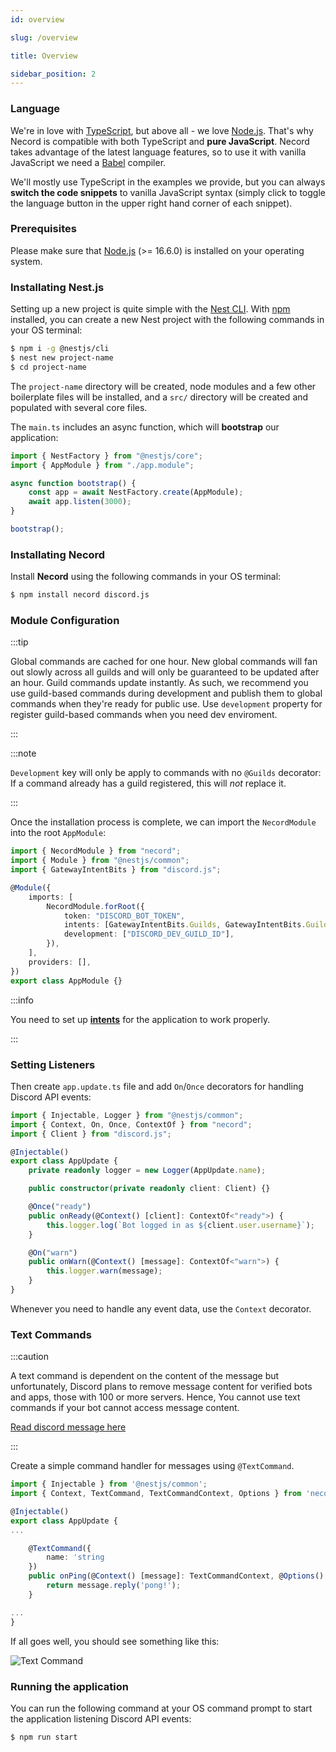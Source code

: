 ```yaml
---
id: overview

slug: /overview

title: Overview

sidebar_position: 2
---
```


### Language

We're in love with [TypeScript](https://www.typescriptlang.org/), but above all - we love [Node.js](https://nodejs.org/en/). That's why
Necord is compatible with both TypeScript and **pure JavaScript**. Necord takes advantage of the latest language features, so to use it with
vanilla JavaScript we need a [Babel](https://babeljs.io/) compiler.

We'll mostly use TypeScript in the examples we provide, but you can always **switch the code snippets** to vanilla JavaScript syntax (simply
click to toggle the language button in the upper right hand corner of each snippet).

### Prerequisites

Please make sure that [Node.js](https://nodejs.org/en/) (>= 16.6.0) is installed on your operating system.

### Installating Nest.js

Setting up a new project is quite simple with the [Nest CLI](https://docs.nestjs.com/cli/overview). With [npm](https://www.npmjs.com/)
installed, you can create a new Nest project with the following commands in your OS terminal:

```bash
$ npm i -g @nestjs/cli
$ nest new project-name
$ cd project-name
```

The `project-name` directory will be created, node modules and a few other boilerplate files will be installed, and a `src/` directory will
be created and populated with several core files.

The `main.ts` includes an async function, which will **bootstrap** our application:

```typescript title="src/main.ts"
import { NestFactory } from "@nestjs/core";
import { AppModule } from "./app.module";

async function bootstrap() {
    const app = await NestFactory.create(AppModule);
    await app.listen(3000);
}

bootstrap();
```

### Installating Necord

Install **Necord** using the following commands in your OS terminal:

```bash npm2yarn
$ npm install necord discord.js
```

### Module Configuration

:::tip

Global commands are cached for one hour. New global commands will fan out slowly across all guilds and will only be guaranteed to be updated
after an hour. Guild commands update instantly. As such, we recommend you use guild-based commands during development and publish them to
global commands when they're ready for public use. Use `development` property for register guild-based commands when you need dev
enviroment.

:::

:::note

`Development` key will only be apply to commands with no `@Guilds` decorator: If a command already has a guild registered, this will _not_
replace it.

:::

Once the installation process is complete, we can import the `NecordModule` into the root `AppModule`:

```typescript title="src/app.module.ts"
import { NecordModule } from "necord";
import { Module } from "@nestjs/common";
import { GatewayIntentBits } from "discord.js";

@Module({
    imports: [
        NecordModule.forRoot({
            token: "DISCORD_BOT_TOKEN",
            intents: [GatewayIntentBits.Guilds, GatewayIntentBits.GuildMessages, GatewayIntentBits.DirectMessages],
            development: ["DISCORD_DEV_GUILD_ID"],
        }),
    ],
    providers: [],
})
export class AppModule {}
```

:::info

You need to set up **[intents](https://discordjs.guide/popular-topics/intents.html#privileged-intents)** for the application to work
properly.

:::

### Setting Listeners

Then create `app.update.ts` file and add `On`/`Once` decorators for handling Discord API events:

```typescript title="src/app.update.ts"
import { Injectable, Logger } from "@nestjs/common";
import { Context, On, Once, ContextOf } from "necord";
import { Client } from "discord.js";

@Injectable()
export class AppUpdate {
    private readonly logger = new Logger(AppUpdate.name);

    public constructor(private readonly client: Client) {}

    @Once("ready")
    public onReady(@Context() [client]: ContextOf<"ready">) {
        this.logger.log(`Bot logged in as ${client.user.username}`);
    }

    @On("warn")
    public onWarn(@Context() [message]: ContextOf<"warn">) {
        this.logger.warn(message);
    }
}
```

Whenever you need to handle any event data, use the `Context` decorator.

### Text Commands

:::caution

A text command is dependent on the content of the message but unfortunately, Discord plans to remove message content for verified bots and
apps, those with 100 or more servers. Hence, You cannot use text commands if your bot cannot access message content.

[Read discord message here](https://support-dev.discord.com/hc/en-us/articles/4404772028055-Message-Content-Access-Deprecation-for-Verified-Bots)

:::

Create a simple command handler for messages using `@TextCommand`.

```typescript title="src/app.commands.ts"
import { Injectable } from '@nestjs/common';
import { Context, TextCommand, TextCommandContext, Options } from 'necord';

@Injectable()
export class AppUpdate {
...

    @TextCommand({
        name: 'string
    })
    public onPing(@Context() [message]: TextCommandContext, @Options() options: string[]) {
        return message.reply('pong!');
    }

...
}
```

If all goes well, you should see something like this:

![Text Command](https://i.imgur.com/qEMm6xj.png)

### Running the application

You can run the following command at your OS command prompt to start the application listening Discord API events:

```bash npm2yarn
$ npm run start
```

